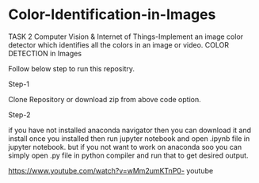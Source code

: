 # Color-Identification-in-Images
TASK 2 Computer Vision &amp; Internet of  Things-Implement an image color detector which identifies all the colors in an image or video.
COLOR DETECTION in Images

Follow below step to run this repositry.


Step-1

Clone Repository or download zip from above code option.


Step-2

if you have not installed anaconda navigator then you can download it and install once you installed then run jupyter notebook and open .ipynb file in jupyter notebook. but if you not want to work on anaconda soo you can simply open .py file in python compiler and run that to get desired output.

https://www.youtube.com/watch?v=wMm2umKTnP0- youtube
